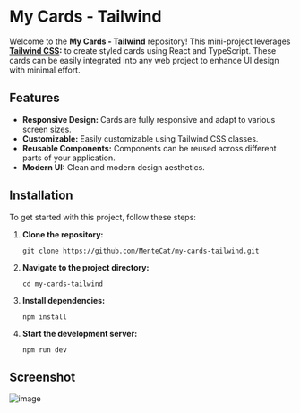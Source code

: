 # My Cards - Tailwind

Welcome to the **My Cards - Tailwind** repository! This mini-project leverages **[Tailwind CSS](https://tailwindcss.com/):** to create styled cards using React and TypeScript.
These cards can be easily integrated into any web project to enhance UI design with minimal effort.

## Features

- **Responsive Design:** Cards are fully responsive and adapt to various screen sizes.
- **Customizable:** Easily customizable using Tailwind CSS classes.
- **Reusable Components:** Components can be reused across different parts of your application.
- **Modern UI:** Clean and modern design aesthetics.

## Installation

To get started with this project, follow these steps:

1. **Clone the repository:**
   
   `git clone https://github.com/MenteCat/my-cards-tailwind.git`
   
2. **Navigate to the project directory:**

   `cd my-cards-tailwind`

3. **Install dependencies:**

   `npm install`

4. **Start the development server:**
   
   `npm run dev`

## Screenshot


![image](https://github.com/MenteCat/my-cards-tailwind/assets/63736914/16edabcf-0208-4968-8dec-a66f2e704c6a)



